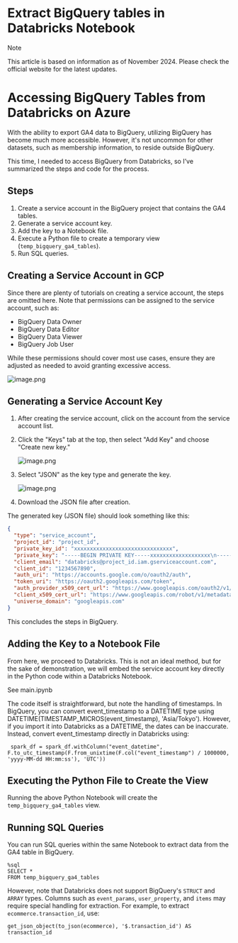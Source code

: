 # Extract BigQuery tables in Databricks Notebook

> [!NOTE]
> This article is based on information as of November 2024. Please check the official website for the latest updates.

# Accessing BigQuery Tables from Databricks on Azure

With the ability to export GA4 data to BigQuery, utilizing BigQuery has become much more accessible. However, it's not uncommon for other datasets, such as membership information, to reside outside BigQuery.

This time, I needed to access BigQuery from Databricks, so I’ve summarized the steps and code for the process.

## Steps
1. Create a service account in the BigQuery project that contains the GA4 tables.
2. Generate a service account key.
3. Add the key to a Notebook file.
4. Execute a Python file to create a temporary view (`temp_bigquery_ga4_tables`).
5. Run SQL queries.

## Creating a Service Account in GCP
Since there are plenty of tutorials on creating a service account, the steps are omitted here. Note that permissions can be assigned to the service account, such as:

- BigQuery Data Owner
- BigQuery Data Editor
- BigQuery Data Viewer
- BigQuery Job User

While these permissions should cover most use cases, ensure they are adjusted as needed to avoid granting excessive access.

![image.png](https://qiita-image-store.s3.ap-northeast-1.amazonaws.com/0/3939399/2fb995b1-cdab-ba95-1f3c-02259198cdd3.png)

## Generating a Service Account Key
1. After creating the service account, click on the account from the service account list.
2. Click the "Keys" tab at the top, then select "Add Key" and choose "Create new key."

   ![image.png](https://qiita-image-store.s3.ap-northeast-1.amazonaws.com/0/3939399/d932c202-be69-9de4-9283-4e2701bfeb0d.png)
3. Select "JSON" as the key type and generate the key.

   ![image.png](https://qiita-image-store.s3.ap-northeast-1.amazonaws.com/0/3939399/9ae2f3fd-f784-19ce-88d7-e1054b74db8b.png)
4. Download the JSON file after creation.

The generated key (JSON file) should look something like this:
```json
{
  "type": "service_account",
  "project_id": "project_id",
  "private_key_id": "xxxxxxxxxxxxxxxxxxxxxxxxxxxxxxx",
  "private_key": "-----BEGIN PRIVATE KEY-----xxxxxxxxxxxxxxxxxxx\n-----END PRIVATE KEY-----\n",
  "client_email": "databricks@project_id.iam.gserviceaccount.com",
  "client_id": "1234567890",
  "auth_uri": "https://accounts.google.com/o/oauth2/auth",
  "token_uri": "https://oauth2.googleapis.com/token",
  "auth_provider_x509_cert_url": "https://www.googleapis.com/oauth2/v1/certs",
  "client_x509_cert_url": "https://www.googleapis.com/robot/v1/metadata/x509/databricks%40project_id.iam.gserviceaccount.com",
  "universe_domain": "googleapis.com"
}
```

This concludes the steps in BigQuery.

## Adding the Key to a Notebook File
From here, we proceed to Databricks. This is not an ideal method, but for the sake of demonstration, we will embed the service account key directly in the Python code within a Databricks Notebook.

See main.ipynb

The code itself is straightforward, but note the handling of timestamps. In BigQuery, you can convert event_timestamp to a DATETIME type using DATETIME(TIMESTAMP_MICROS(event_timestamp), 'Asia/Tokyo'). However, if you import it into Databricks as a DATETIME, the dates can be inaccurate. Instead, convert event_timestamp directly in Databricks using:

``` spark_df = spark_df.withColumn("event_datetime", F.to_utc_timestamp(F.from_unixtime(F.col("event_timestamp") / 1000000, 'yyyy-MM-dd HH:mm:ss'), 'UTC'))```

## Executing the Python File to Create the View
Running the above Python Notebook will create the ```temp_bigquery_ga4_tables``` view.

## Running SQL Queries
You can run SQL queries within the same Notebook to extract data from the GA4 table in BigQuery.
```
%sql
SELECT *
FROM temp_bigquery_ga4_tables
```

However, note that Databricks does not support BigQuery's ```STRUCT``` and ```ARRAY```  types. Columns such as ```event_params```, ```user_property```, and ```items``` may require special handling for extraction. For example, to extract ```ecommerce.transaction_id```, use:

```
get_json_object(to_json(ecommerce), '$.transaction_id') AS transaction_id
```

